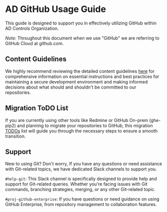 # AD GitHub Usage Guide

This guide is designed to support you in effectively utilizing GitHub within AD Controls Organization.

_Note:_ Throughout this document when we use "GitHub" we are referring to GitHub Cloud at github.com.

## Content Guidelines

We highly recommend reviewing the detailed content guidelines [here](./content-guidelines.md) for comprehensive information on essential instructions and best practices for maintaining a secure development environment and making informed decisions about what should and shouldn't be committed to our repositories.

## Migration ToDO List

If you are currently using other tools like Redmine or GitHub On-prem (ghe-pip2) and planning to migrate your repositories to GitHub, this migration [TODOs](./migration-todo-list.md) list will guide you through the necessary steps to ensure a smooth transition.

## Support
New to using Git? Don't worry, If you have any questions or need assistance with Git-related topics, we have dedicated Slack channels to support you.

`#help-git`: This Slack channel is specifically designed to provide help and support for Git-related queries. Whether you're facing issues with Git commands, branching strategies, merging, or any other Git-related topic.

`#proj-github-enterprise`: If you have questions or need guidance on using GitHub Enterprise, from repository management to collaboration features.